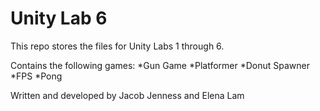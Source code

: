 # Unity Lab 6
This repo stores the files for Unity Labs 1 through 6.

Contains the following games:
*Gun Game 
*Platformer
*Donut Spawner 
*FPS 
*Pong

Written and developed by Jacob Jenness and Elena Lam